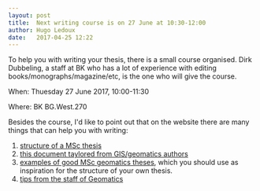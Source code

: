 ```yaml
---
layout: post
title:  Next writing course is on 27 June at 10:30-12:00
author: Hugo Ledoux
date:   2017-04-25 12:22
---
```


To help you with writing your thesis, there is a small course organised.
Dirk Dubbeling, a staff at BK who has a lot of experience with editing books/monographs/magazine/etc, is the one who will give the course. 

When: Thuesday 27 June 2017, 10:00-11:30

Where: BK BG.West.270

Besides the course, I'd like to point out that on the website there are many things that can help you with writing:

  1. [structure of a MSc thesis](http://tudelftgeomatics.github.io/thesis/templates/)
  1. [this document taylored from GIS/geomatics authors](http://tudelftgeomatics.github.io/thesis/tips/#read-this-document-about-producing-research-articles)
  1. [examples of good MSc geomatics theses](http://tudelftgeomatics.github.io/thesis/exampletheses/), which you should use as inspiration for the structure of your own thesis.
  1. [tips from the staff of Geomatics](http://tudelftgeomatics.github.io/thesis/tips/)

